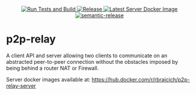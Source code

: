 <p align="center">
  <a href="https://github.com/rbrajcich/p2p-relay/actions?query=workflow%3A%22Run+Tests+and+Build%22+branch%3Amaster">
    <img alt="Run Tests and Build"
         src="https://github.com/rbrajcich/p2p-relay/workflows/Run%20Tests%20and%20Build/badge.svg?branch=master">
  </a>
  <a href="https://github.com/rbrajcich/p2p-relay/actions?query=workflow%3ARelease+branch%3Arelease">
    <img alt="Release"
         src="https://github.com/rbrajcich/p2p-relay/workflows/Release/badge.svg?branch=release">
  </a>  
  <a href="https://hub.docker.com/r/rbrajcich/p2p-relay-server/tags">
    <img alt="Latest Server Docker Image"
         src="https://img.shields.io/docker/v/rbrajcich/p2p-relay-server?color=%230db7ed&label=Latest%20Server%20Image&logo=Docker">
  </a>  
  <a href="https://github.com/semantic-release/semantic-release">
    <img alt="semantic-release"
         src="https://img.shields.io/badge/%20%20%F0%9F%93%A6%F0%9F%9A%80-semantic--release-e10079.svg">
  </a>
</p>

# p2p-relay
A client API and server allowing two clients to communicate on an abstracted peer-to-peer connection without the obstacles imposed by being behind a router NAT or Firewall.


Server docker images available at: https://hub.docker.com/r/rbrajcich/p2p-relay-server
